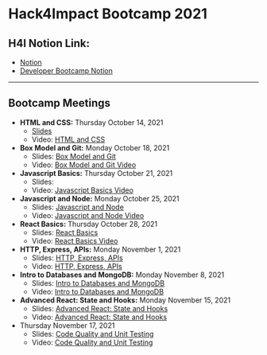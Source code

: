 # Hack4Impact Bootcamp 2021

## H4I Notion Link:
- [Notion](https://www.notion.so/California-Polytechnic-State-University-d69e4ec41e1f47bebea58c7c41464021)
- [Developer Bootcamp Notion](https://www.notion.so/Developer-Bootcamp-2021-7c97523fb0814ac39e5706b0795abda8)
---
## Bootcamp Meetings
- **HTML and CSS:** Thursday October 14, 2021
    - [Slides](https://docs.google.com/presentation/d/1yANWC8xekfMSgypqI13XzhuB9YBs6xuN2IgsxIS2RnU/edit?usp=sharing)
    - Video: [HTML and CSS](https://youtu.be/Xe6RmExp4N0)
- **Box Model and Git:** Monday October 18, 2021
    - Slides: [Box Model and Git](https://docs.google.com/presentation/d/14PDnmvASCglguFWbvDbNzbSdjFKVPMgQrVbq5UPDsTw/edit?usp=sharing)
    - Video: [Box Model and Git Video](https://youtu.be/7SY2hgo9jd4)
- **Javascript Basics:** Thursday October 21, 2021
    - Slides: [](https://docs.google.com/presentation/d/12UB9BnvwQwuqT5h7r49IAp5gO6JIcsaJIjowo6momKA/edit?usp=sharing)
    - Video: [Javascript Basics Video](https://youtu.be/FNeMijGZF6o)
- **Javascript and Node:** Monday October 25, 2021
    - Slides: [Javascript and Node](https://docs.google.com/presentation/d/1CnymTXzl3uGzMInkzsaZwT1XolIdmlU0Vw9u0C8b6qs/edit?usp=drivesdk)
    - Video: [Javascript and Node Video](https://youtu.be/U9zDb_ZCbyk)
- **React Basics:** Thursday October 28, 2021
    - Slides: [React Basics](https://docs.google.com/presentation/d/16M7HjOQt1cJBYH8WRacJiXi-54PO-G4uyE9c7N5YI6s/edit?usp=sharing)
    - Video: [React Basics Video](https://youtu.be/Vli3KN5rF_4)
- **HTTP, Express, APIs:** Monday November 1, 2021
    - Slides: [HTTP, Express, APIs](https://docs.google.com/presentation/d/1UzN6RRmnXXl3W8fygGoEkab8kq5CNK_vgV6tm_6noE0/edit?usp=drivesdk)
    - Video: [HTTP, Express, APIs](https://youtu.be/SvNzkuY05EU)
- **Intro to Databases and MongoDB:** Monday November 8, 2021
    - Slides: [Intro to Databases and MongoDB](https://docs.google.com/presentation/d/1FjDkIbyYrAmwHv_adb4I6LBELx8UbQTx-D3d2QVhqwc/edit?usp=drivesdk)
    - Video: [Intro to Databases and MongoDB](https://youtu.be/ed_qb6YvP6I)
- **Advanced React: State and Hooks:** Monday November 15, 2021
    - Slides: [Advanced React: State and Hooks](https://docs.google.com/presentation/d/1EZrXJ48IWteBDLVDZ3GbrIY5VxDQSCQvmJmIc4_8xaY/edit?usp=drivesdk)
    - Video: [Advanced React: State and Hooks](https://youtu.be/Bm-ovcgFdo4)
- Thursday November 17, 2021
    - Slides: [Code Quality and Unit Testing](https://docs.google.com/presentation/d/1JEP2Hi9FeCg6exaQk7Kl_bpbWjvDsI6B99rF1tgTnrA/edit?usp=drivesdk)
    - Video: [Code Quality and Unit Testing](https://youtu.be/wTaunCyUL3Q)
